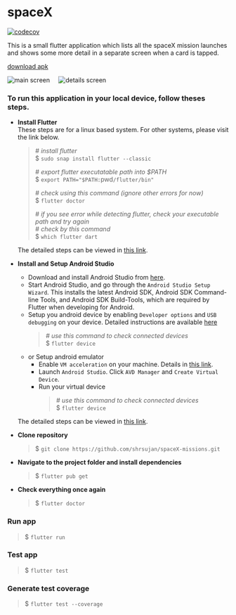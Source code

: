 # spaceX

[![codecov](https://codecov.io/gh/shrsujan/spaceX-missions/branch/master/graph/badge.svg?token=TEYLMPG3XF)](https://codecov.io/gh/shrsujan/spaceX-missions)

This is a small flutter application which lists all the spaceX mission launches and shows some more detail in a separate screen when a card is tapped.

[download apk](https://github.com/shrsujan/spaceX-missions/raw/master/assets/spaceX_V1.0.0.apk)
  
![main screen](https://i.imgur.com/WWvUjL5l.jpg)&nbsp;&nbsp;&nbsp;&nbsp;&nbsp;![details screen](https://i.imgur.com/eR2dv9Xl.jpg)

### To run this application in your local device, follow theses steps.

- **Install Flutter**  
   These steps are for a linux based system. For other systems, please visit the link below.

  > _# install flutter_  
  > \$ `sudo snap install flutter --classic`
  >
  > _# export flutter executatable path into \$PATH_  
  > \$ `export PATH="$PATH:`pwd`/flutter/bin"`
  >
  > _# check using this command (ignore other errors for now)_  
  > \$ `flutter doctor`
  >
  > _# if you see error while detecting flutter, check your executable path and try again_  
  > _# check by this command_  
  > \$ `which flutter dart`

  The detailed steps can be viewed in [this link](https://flutter.dev/docs/get-started/install).

- **Install and Setup Android Studio**

  - Download and install Android Studio from [here](https://developer.android.com/studio).
  - Start Android Studio, and go through the `Android Studio Setup Wizard`. This installs the latest Android SDK, Android SDK Command-line Tools, and Android SDK Build-Tools, which are required by Flutter when developing for Android.
  - Setup you android device by enabling `Developer options` and `USB debugging` on your device. Detailed instructions are available [here](https://developer.android.com/studio/debug/dev-options)
    > _# use this command to check connected devices_  
    > \$ `flutter device`
  - or Setup android emulator
    - Enable `VM acceleration` on your machine. Details in [this link](https://developer.android.com/studio/run/emulator-acceleration).
    - Launch `Android Studio`. Click `AVD Manager` and `Create Virtual Device`.
    - Run your virtual device
      > _# use this command to check connected devices_  
      > \$ `flutter device`

  The detailed steps can be viewed in [this link](https://flutter.dev/docs/get-started/install).

- **Clone repository**

  > \$ `git clone https://github.com/shrsujan/spaceX-missions.git`

- **Navigate to the project folder and install dependencies**

  > \$ `flutter pub get`

- **Check everything once again**

  > \$ `flutter doctor`

### Run app

> \$ `flutter run`

### Test app

> \$ `flutter test`

### Generate test coverage

> \$ `flutter test --coverage`
